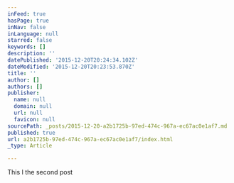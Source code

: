 ```yaml
---
inFeed: true
hasPage: true
inNav: false
inLanguage: null
starred: false
keywords: []
description: ''
datePublished: '2015-12-20T20:24:34.102Z'
dateModified: '2015-12-20T20:23:53.870Z'
title: ''
author: []
authors: []
publisher:
  name: null
  domain: null
  url: null
  favicon: null
sourcePath: _posts/2015-12-20-a2b1725b-97ed-474c-967a-ec67ac0e1af7.md
published: true
url: a2b1725b-97ed-474c-967a-ec67ac0e1af7/index.html
_type: Article

---
```

This I the second post